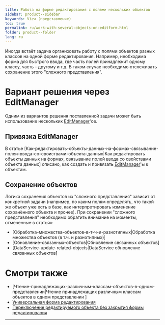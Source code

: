 ```yaml
---
title: Работа на форме редактирования с полями нескольких объектов 
sidebar: product--sidebar
keywords: View (представление)
toc: true
permalink: ru/work-with-several-objects-on-editform.html
folder: product--folder
lang: ru
---
```

Иногда встаёт задача организовать работу с полями объектов разных классов на одной форме редактирования. Например, необходима форма для быстрого ввода, где часть полей принадлежит одному классу, часть - другому и т.д. В таком случае необходимо отслеживать сохранение этого "сложного представления".

# Вариант решения через EditManager
Одним из вариантов решения поставленной задачи может быть использование нескольких [EditManager](edit-manager.html)'ов.

## Привязка EditManager
В статье [Как-редактировать-объекты-данных-на-формах-связывание-полеи-ввода-со-своиствами-объекта-данных|Как редактировать объекты данных на формах, связывание полей ввода со свойствами объекта данных] описано, как создать и привязать [EditManager](edit-manager.html)'ы к объектам.

## Сохранение объектов
Логика сохранения объектов из "сложного представления" зависит от конкретной задачи (например, по каким полям определять, что такой же объект уже есть в базе, как интерпретировать изменение сохранённого объекта и прочее).
При сохранении "сложного представления" необходимо обратить внимание на моменты, отмеченные в статьях:
* [Обработка-множества-объектов-в-т-ч-и-разнотипных|Обработка множества объектов (в т.ч. и разнотипных)] 
* [Обновление-связанных-объектов|Обновление связанных объектов]
* [DataService-update-related-objects|DataService обновление связанных объектов]

# Смотри также
* [Чтение-принадлежащих-различным-классам-объектов-в-одном-представлении|Чтение принадлежащих различным классам объектов в одном представлении ]
* [Универсальная форма редактирования](Универсальная-форма-редактирования.html)
* [Переключение редактируемого объекта без закрытия формы редактирования ](switch-editing-object.html)
----